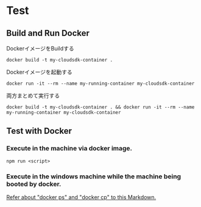 # Test

## Build and Run Docker

DockerイメージをBuildする

```dosbatch
docker build -t my-cloudsdk-container .
```

Dockerイメージを起動する

```dosbatch
docker run -it --rm --name my-running-container my-cloudsdk-container
```

両方まとめて実行する

```dosbatch
docker build -t my-cloudsdk-container . && docker run -it --rm --name my-running-container my-cloudsdk-container
```

## Test with Docker

### Execute in the machine via docker image.

```shell
npm run <script>
```

### Execute in the windows machine while the machine being booted by docker.

[Refer about "docker ps" and "docker cp" to this Markdown.](../README.md)
